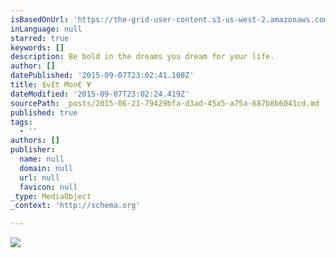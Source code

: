 ```yaml
---
isBasedOnUrl: 'https://the-grid-user-content.s3-us-west-2.amazonaws.com/0e991c7b-8c14-4344-b967-c682c8cde898.jpg'
inLanguage: null
starred: true
keywords: []
description: Be bold in the dreams you dream for your life.
author: []
datePublished: '2015-09-07T23:02:41.108Z'
title: $v£t Mon€ ¥
dateModified: '2015-09-07T23:02:24.419Z'
sourcePath: _posts/2015-06-21-79429bfa-d3ad-45a5-a75a-687b8b6041cd.md
published: true
tags:
  - ''
authors: []
publisher:
  name: null
  domain: null
  url: null
  favicon: null
_type: MediaObject
_context: 'http://schema.org'

---
```

![](https://the-grid-user-content.s3-us-west-2.amazonaws.com/0e991c7b-8c14-4344-b967-c682c8cde898.jpg)